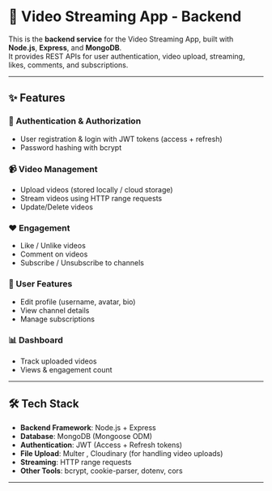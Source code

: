 # 🎥 Video Streaming App - Backend

This is the **backend service** for the Video Streaming App, built with **Node.js**, **Express**, and **MongoDB**.  
It provides REST APIs for user authentication, video upload, streaming, likes, comments, and subscriptions.

---

## ✨ Features

### 🔐 Authentication & Authorization
- User registration & login with JWT tokens (access + refresh)  
- Password hashing with bcrypt  

### 📹 Video Management
- Upload videos (stored locally / cloud storage)  
- Stream videos using HTTP range requests  
- Update/Delete videos  

### ❤️ Engagement
- Like / Unlike videos  
- Comment on videos  
- Subscribe / Unsubscribe to channels  

### 👤 User Features
- Edit profile (username, avatar, bio)  
- View channel details  
- Manage subscriptions  

### 📊 Dashboard
- Track uploaded videos  
- Views & engagement count  

---

## 🛠️ Tech Stack

- **Backend Framework**: Node.js + Express  
- **Database**: MongoDB (Mongoose ODM)  
- **Authentication**: JWT (Access + Refresh tokens)  
- **File Upload**: Multer , Cloudinary (for handling video uploads)  
- **Streaming**: HTTP range requests  
- **Other Tools**: bcrypt, cookie-parser, dotenv, cors  

---


